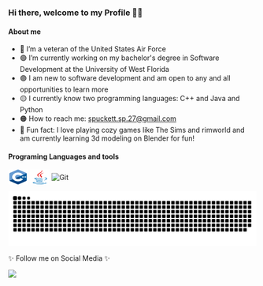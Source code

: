 ### Hi there, welcome to my Profile 🖖🏼

<!--
**ShaquitaP** is a ✨ _special_ ✨ repository because its `README.md` (this file) appears on your GitHub profile.
-->
#### About me

- 🔵 I’m a veteran of the United States Air Force 
- 🟢 I’m currently working on my bachelor's degree in Software Development at the University of West Florida
- 🟣 I am new to software development and am open to any and all opportunities to learn more
- 🟡 I currently know two programming languages: C++ and Java and Python
- 🟠 How to reach me: spuckett.sp.27@gmail.com
- 🔴 Fun fact: I love playing cozy games like The Sims and rimworld and am currently learning 3d modeling on Blender for fun!
 
 
  
 #### Programing Languages and tools
  
<div style="display: inline_block">
  <img align="center" alt="C/C++" height="30" width="40" src="https://raw.githubusercontent.com/devicons/devicon/master/icons/cplusplus/cplusplus-original.svg">
  <img align="center" alt="Java" height="30" width="40" src="https://raw.githubusercontent.com/devicons/devicon/master/icons/java/java-original.svg">
  <img align="center" alt="Git" height="50" width="60" src="https://cdn.jsdelivr.net/gh/devicons/devicon/icons/git/git-original-wordmark.svg">
 <!-- Docker icon as a placeholder for JetBrains -->
</div>
 
 
 ![](https://github.com/Platane/snk/raw/output/github-contribution-grid-snake.svg)
 
 
✨ Follow me on Social Media ✨

<div> 
    <a href="https://github.com/ShaquitaP" target="_blank"><img src="https://img.shields.io/badge/gitlab-%23181717.svg?style=for-the-badge&logo=gitlab&logoColor=white" target="_blank"></a> 
</div>

